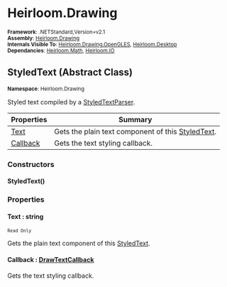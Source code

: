 # Heirloom.Drawing

<small>**Framework**: .NETStandard,Version=v2.1</small>  
<small>**Assembly**: [Heirloom.Drawing](../Heirloom.Drawing/Heirloom.Drawing.md)</small>  
<small>**Internals Visible To**: [Heirloom.Drawing.OpenGLES](../Heirloom.Drawing.OpenGLES/Heirloom.Drawing.OpenGLES.md), [Heirloom.Desktop](../Heirloom.Desktop/Heirloom.Desktop.md)</small>  
<small>**Dependancies**: [Heirloom.Math](../Heirloom.Math/Heirloom.Math.md), [Heirloom.IO](../Heirloom.IO/Heirloom.IO.md)</small>  

## StyledText (Abstract Class)
<small>**Namespace**: Heirloom.Drawing</small>  

Styled text compiled by a [StyledTextParser](Heirloom.Drawing.StyledTextParser.md).

| Properties               | Summary                                                                             |
|--------------------------|-------------------------------------------------------------------------------------|
| [Text](#TEX9A90786D)     | Gets the plain text component of this [StyledText](Heirloom.Drawing.StyledText.md). |
| [Callback](#CALD822FBD5) | Gets the text styling callback.                                                     |

### Constructors

#### StyledText()

### Properties

#### <a name="TEX9A90786D"></a>Text : string

<small>`Read Only`</small>

Gets the plain text component of this [StyledText](Heirloom.Drawing.StyledText.md).

#### <a name="CALD822FBD5"></a>Callback : [DrawTextCallback](Heirloom.Drawing.DrawTextCallback.md)


Gets the text styling callback.

